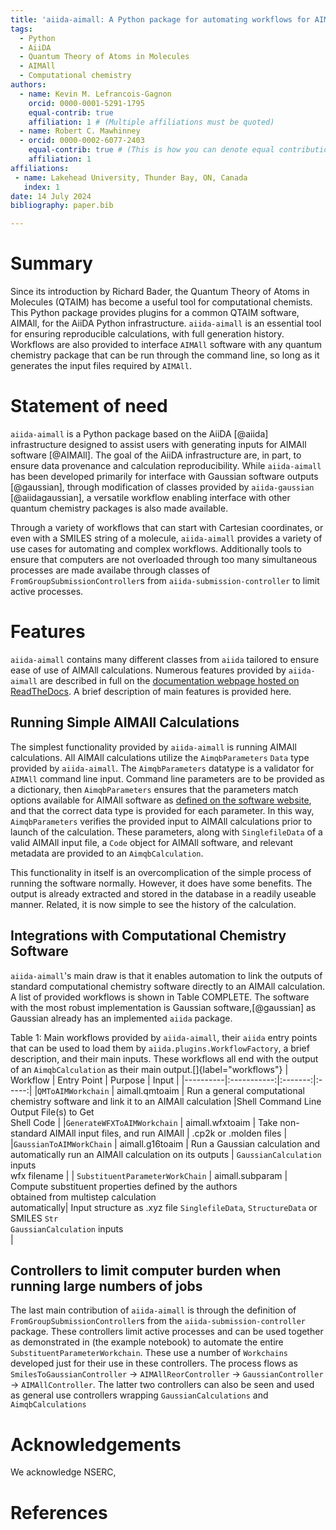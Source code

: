 ```yaml
---
title: 'aiida-aimall: A Python package for automating workflows for AIMAll software'
tags:
  - Python
  - AiiDA
  - Quantum Theory of Atoms in Molecules
  - AIMAll
  - Computational chemistry
authors:
  - name: Kevin M. Lefrancois-Gagnon
    orcid: 0000-0001-5291-1795
    equal-contrib: true
    affiliation: 1 # (Multiple affiliations must be quoted)
  - name: Robert C. Mawhinney
  - orcid: 0000-0002-6077-2403
    equal-contrib: true # (This is how you can denote equal contributions between multiple authors)
    affiliation: 1
affiliations:
 - name: Lakehead University, Thunder Bay, ON, Canada
   index: 1
date: 14 July 2024
bibliography: paper.bib

---
```


# Summary

Since its introduction by Richard Bader, the Quantum Theory of Atoms in Molecules
(QTAIM) has become a useful tool for computational chemists. This Python package
provides plugins for a common QTAIM software, AIMAll, for the AiiDA Python
infrastructure. `aiida-aimall` is an essential tool for ensuring reproducible
calculations, with full generation history. Workflows are also provided to interface
`AIMAll` software with any quantum chemistry package that can be run through the command line,
so long as it generates the input files required by `AIMAll`.

# Statement of need

`aiida-aimall` is a Python package based on the AiiDA [@aiida] infrastructure designed
to assist users with generating inputs for AIMAll software [@AIMAll]. The goal of
the AiiDA infrastructure are, in part, to ensure data provenance and calculation
reproducibility. While `aiida-aimall` has been developed primarily for interface
with Gaussian software outputs [@gaussian], through modification of classes provided
by `aiida-gaussian` [@aiidagaussian], a versatile workflow enabling interface with
other quantum chemistry packages is also made available.

Through a variety of workflows that can start with Cartesian coordinates, or even with
a SMILES string of a molecule, `aiida-aimall` provides a variety of use cases for automating
and complex workflows. Additionally tools to ensure that computers are not overloaded through
too many simultaneous processes are made availabe through classes of `FromGroupSubmissionController`s
from `aiida-submission-controller` to limit active processes.

# Features
`aiida-aimall` contains many different classes from `aiida` tailored to ensure ease of use of
AIMAll calculations. Numerous features provided by `aiida-aimall` are described in full on the [documentation webpage hosted on ReadTheDocs](https://aiida-aimall.readthedocs.io/en/latest/). A brief description of main features is provided here.

## Running Simple AIMAll Calculations

The simplest functionality provided by `aiida-aimall` is running AIMAll calculations. All AIMAll calculations utilize the `AimqbParameters` `Data` type provided by `aiida-aimall`. The `AimqbParameters` datatype
is a validator for `AIMAll` command line input. Command line parameters are to be provided as a dictionary,
then `AimqbParameters` ensures that the parameters match options available for AIMAll software as
[defined on the software website](https://aim.tkgristmill.com/manual/aimqb/aimqb.html), and that the
correct data type is provided for each parameter. In this way, `AimqbParameters` verifies the provided input
to AIMAll calculations prior to launch of the calculation. These parameters, along with `SinglefileData` of a valid AIMAll input file, a `Code` object for AIMAll software, and relevant metadata are provided to an `AimqbCalculation`.

This functionality in itself is an overcomplication of the simple process of running the software normally. However, it does have some benefits. The output is already extracted and stored in the database in a readily useable manner. Related, it is now simple to see the history of the calculation.

## Integrations with Computational Chemistry Software

`aiida-aimall`'s main draw is that it enables automation to link the outputs of standard computational chemistry software directly to an AIMAll calculation. A list of provided workflows is shown in Table COMPLETE. The software with the most robust implementation is Gaussian software,[@gaussian] as Gaussian already has an implemented `aiida` package.

Table 1: Main workflows provided by `aiida-aimall`, their `aiida` entry points that can be used to load them by `aiida.plugins.WorkflowFactory`, a brief description, and their main inputs. These workflows all end with the output of an `AimqbCalculation` as their main output.[]{label="workflows"}
| Workflow | Entry Point | Purpose | Input |
|----------|:-----------:|:-------:|:-----:|
|`QMToAIMWorkchain` | aimall.qmtoaim | Run a general computational chemistry software and link it to an AIMAll calculation |Shell Command Line<br> Output File(s) to Get <br> Shell Code |
|`GenerateWFXToAIMWorkchain` | aimall.wfxtoaim | Take non-standard AIMAll input files, and run AIMAll | .cp2k or .molden files |
|`GaussianToAIMWorkChain` | aimall.g16toaim | Run a Gaussian calculation and automatically run an AIMAll calculation on its outputs | `GaussianCalculation` inputs <br> wfx filename |
| `SubstituentParameterWorkChain` | aimall.subparam | Compute substituent properties defined by the authors<br>obtained from multistep calculation<br>automatically| Input structure as .xyz file `SinglefileData`, `StructureData` or SMILES `Str`<br>`GaussianCalculation` inputs <br> |

## Controllers to limit computer burden when running large numbers of jobs
The last main contribution of `aiida-aimall` is through the definition of `FromGroupSubmissionController`s from the `aiida-submission-controller` package. These controllers limit active processes and can be used together as
demonstrated in (the example notebook) to automate the entire `SubstituentParameterWorkchain`. These use a number of `Workchains` developed just for their use in these controllers. The process flows as `SmilesToGaussianController` -> `AIMAllReorController` -> `GaussianController` -> `AIMAllController`. The latter two controllers can also be seen and used as general use controllers wrapping `GaussianCalculations` and `AimqbCalculations`

# Acknowledgements

We acknowledge NSERC,

# References
